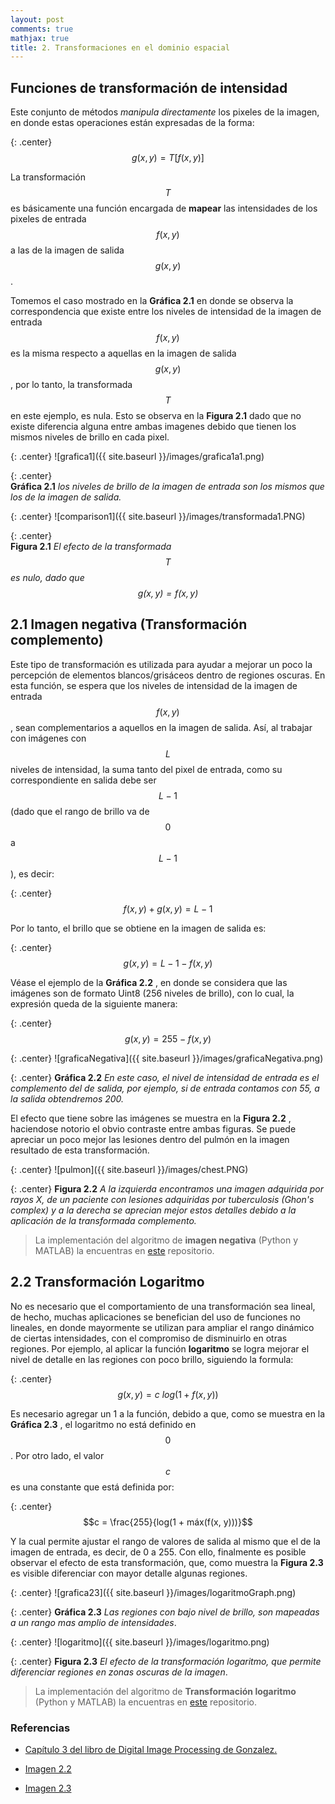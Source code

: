 ```yaml
---
layout: post
comments: true
mathjax: true
title: 2. Transformaciones en el dominio espacial
---
```

## Funciones de transformación de intensidad

Este conjunto de métodos _manipula directamente_ los pixeles de la imagen, en donde estas operaciones están expresadas de la forma:

{: .center}
$$ g(x, y) = T[f(x, y)] $$

La transformación $$T$$ es básicamente una función encargada de __mapear__ las intensidades de los pixeles de entrada $$f(x, y)$$ a las de la imagen de salida $$g(x, y)$$.

Tomemos el caso mostrado en la __Gráfica 2.1__ en donde se observa la correspondencia que existe entre los niveles de intensidad de la imagen de entrada $$f(x, y)$$ es la misma respecto a aquellas en la imagen de salida $$g(x, y)$$, por lo tanto, la transformada $$T$$ en este ejemplo, es nula. Esto se observa en la __Figura 2.1__ dado que no existe diferencia alguna entre ambas imagenes debido que tienen los mismos niveles de brillo en cada pixel.

{: .center}
![grafica1]({{ site.baseurl }}/images/grafica1a1.png)

{: .center}  
__Gráfica 2.1__ _los niveles de brillo de la imagen de entrada son los mismos que los de la imagen de salida._

{: .center} 
![comparison1]({{ site.baseurl }}/images/transformada1.PNG)

{: .center}  
__Figura 2.1__ _El efecto de la transformada $$T$$ es nulo, dado que $$g(x, y) = f(x, y)$$_


## 2.1 Imagen negativa (Transformación complemento)

Este tipo de transformación es utilizada para ayudar a mejorar un poco la percepción de elementos blancos/grisáceos dentro de regiones oscuras. En esta función, se espera que los niveles de intensidad de la imagen de entrada $$f(x, y)$$, sean complementarios a aquellos en la imagen de salida. Así, al trabajar con imágenes con $$L$$ niveles de intensidad, la suma tanto del pixel de entrada, como su correspondiente en salida debe ser $$L-1$$ (dado que el rango de brillo va de $$0$$ a $$L-1$$), es decir:

{: .center}
$$f(x, y) + g(x, y) = L-1$$

Por lo tanto, el brillo que se obtiene en la imagen de salida es:

{: .center}
$$g(x, y) = L-1 - f(x, y)$$

Véase el ejemplo de la __Gráfica 2.2__ , en donde se considera que las imágenes son de formato Uint8 (256 niveles de brillo), con lo cual, la expresión queda de la siguiente manera:

{: .center}
$$g(x, y) = 255 - f(x, y)$$

{: .center} 
![graficaNegativa]({{ site.baseurl }}/images/graficaNegativa.png)

{: .center} 
__Gráfica 2.2__ _En este caso, el nivel de intensidad de entrada es el complemento del de salida, por ejemplo, si de entrada contamos con 55, a la salida obtendremos 200._

El efecto que tiene sobre las imágenes se muestra en la __Figura 2.2__ , haciendose notorio el obvio contraste entre ambas figuras. Se puede apreciar un poco mejor las lesiones dentro del pulmón en la imagen resultado de esta transformación.

{: .center} 
![pulmon]({{ site.baseurl }}/images/chest.PNG)

{: .center} 
__Figura 2.2__ _A la izquierda encontramos una imagen adquirida por rayos X, de un paciente con lesiones adquiridas por tuberculosis (Ghon's complex) y a la derecha se aprecian mejor estos detalles debido a la aplicación de la transformada complemento._

> La implementación del algoritmo de __imagen negativa__ (Python y MATLAB) la encuentras en [este](https://github.com/BryanMed/Procesamiento-de-imagen/tree/master/2.1%20imagen%20negativa) repositorio.

## 2.2 Transformación Logaritmo

No es necesario que el comportamiento de una transformación sea lineal, de hecho, muchas aplicaciones se benefician del uso de funciones no lineales, en donde mayormente se utilizan para ampliar el rango dinámico de ciertas intensidades, con el compromiso de disminuirlo en otras regiones. Por ejemplo, al aplicar la función __logaritmo__ se logra mejorar el nivel de detalle en las regiones con poco brillo, siguiendo la formula:

{: .center}
$$ g(x, y) =  c\:log(1 + f(x, y))$$

Es necesario agregar un 1 a la función, debido a que, como se muestra en la __Gráfica 2.3__ , el logaritmo no está definido en $$0$$. Por otro lado, el valor $$c$$ es una constante que está definida por:

{: .center}
$$c = \frac{255}{log(1 + máx(f(x, y)))}$$

Y la cual permite ajustar el rango de valores de salida al mismo que el de la imagen de entrada, es decir, de 0 a 255. Con ello, finalmente es posible observar el efecto de esta transformación, que, como muestra la __Figura 2.3__ es visible diferenciar con mayor detalle algunas regiones.

{: .center}
![grafica23]({{ site.baseurl }}/images/logaritmoGraph.png)

{: .center} 
__Gráfica 2.3__ _Las regiones con bajo nivel de brillo, son mapeadas a un rango mas amplio de intensidades_.

{: .center}
![logaritmo]({{ site.baseurl }}/images/logaritmo.png)

{: .center}
__Figura 2.3__ _El efecto de la transformación logaritmo, que permite diferenciar regiones en zonas oscuras de la imagen_.

> La implementación del algoritmo de __Transformación logaritmo__ (Python y MATLAB) la encuentras en [este](https://github.com/BryanMed/Procesamiento-de-imagen/tree/master/2.2%20logaritmo) repositorio.


### Referencias
+ [Capítulo 3 del libro de Digital Image Processing de Gonzalez.](https://www.amazon.com/Digital-Image-Processing-Rafael-Gonzalez/dp/0133356728)

+ [Imagen 2.2](https://commons.wikimedia.org/wiki/File:Chest_x-ray_of_Ghon%27s_complex_of_active_tuberculosis.jpg#/media/File:Chest_x-ray_of_Ghon%27s_complex_of_active_tuberculosis.jpg)

+ [Imagen 2.3](https://multimedia.larepublica.pe/660x392/larepublica/imagen/2019/04/10/noticia-1554945348-netflix.png)





